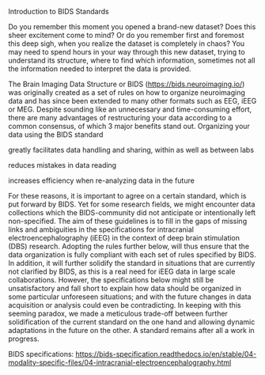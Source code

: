 Introduction to BIDS Standards

Do you remember this moment you opened a brand-new dataset? Does this sheer excitement come to mind? Or do you remember first and foremost this deep sigh, when you realize the dataset is completely in chaos? You may need to spend hours in your way through this new dataset, trying to understand its structure, where to find which information, sometimes not all the information needed to interpret the data is provided. 

The Brain Imaging Data Structure or BIDS (https://bids.neuroimaging.io/) was originally created as a set of rules on how to organize neuroimaging data and has since been extended to many other formats such as EEG, iEEG or MEG. Despite sounding like an unnecessary and time-consuming effort, there are many advantages of restructuring your data according to a common consensus, of which 3 major benefits stand out. Organizing your data using the BIDS standard 

greatly facilitates data handling and sharing, within as well as between labs 

reduces mistakes in data reading 

increases efficiency when re-analyzing data in the future 

For these reasons, it is important to agree on a certain standard, which is put forward by BIDS. Yet for some research fields, we might encounter data collections which the BIDS-community did not anticipate or intentionally left non-specified. The aim of these guidelines is to fill in the gaps of missing links and ambiguities in the specifications for intracranial electroencephalography (iEEG) in the context of deep brain stimulation (DBS) research. Adopting the rules further below, will thus ensure that the data organization is fully compliant with each set of rules specified by BIDS. In addition, it will further solidify the standard in situations that are currently not clarified by BIDS, as this is a real need for iEEG data in large scale collaborations. However, the specifications below might still be unsatisfactory and fall short to explain how data should be organized in some particular unforeseen situations; and with the future changes in data acquisition or analysis could even be contradicting. In keeping with this seeming paradox, we made a meticulous trade-off between further solidification of the current standard on the one hand and allowing dynamic adaptations in the future on the other. A standard remains after all a work in progress. 

BIDS specifications: https://bids-specification.readthedocs.io/en/stable/04-modality-specific-files/04-intracranial-electroencephalography.html 
